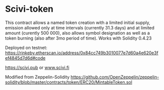 # Scivi-token

This contract allows a named token creation with a limited initial supply, emission allowed only at time intervals (currently 31.3 days) and at limited amount (curently 500 000), also allows symbol designation as well as a token burning (also after 3mo period of time). Works with Solidity 0.4.23 

Deployed on testnet: https://rinkeby.etherscan.io/address/0x84cc749b3010077e7d60a4e620e3fef4845d7d6d#code

https://scivi.pub or www.scivi.fi

Modified from Zeppelin-Solidity https://github.com/OpenZeppelin/zeppelin-solidity/blob/master/contracts/token/ERC20/MintableToken.sol
